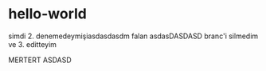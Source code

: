 # hello-world

simdi 2. denemedeymişiasdasdasdm falan
asdasDASDASD
branc'i silmedim ve 3. editteyim


MERTERT ASDASD 

